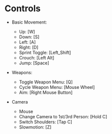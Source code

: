 # Controls 

- Basic Movement:
  - Up: [W]
  - Down: [S]
  - Left: [A]
  - Right: [D]
  - Sprint Toggle: [Left_Shift]   
  - Crouch: [Left Alt]
  - Jump: [Space]
   
   
- Weapons: 
  - Toggle Weapon Menu: [Q]
  - Cycle Weapon Menu: [Mouse Wheel]
  - Aim: [Right Mouse Button]
        
- Camera
  - Mouse
  - Change Camera to 1st/3rd Person: [Hold C]
  - Switch Shoulders: [Tap C]
  - Slowmotion: [Z]





 
